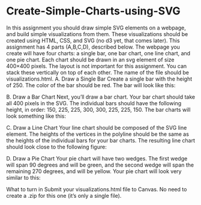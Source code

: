 # Create-Simple-Charts-using-SVG

In this assignment you should draw simple SVG elements on a webpage, and build simple visualizations from them. These visualizations should be created using HTML, CSS, and SVG (no d3 yet, that comes later). This assignment has 4 parts (A,B,C,D), described below.
The webpage you create will have four charts: a single bar, one bar chart, one line chart, and one pie chart. Each chart should be drawn in an svg element of size 400×400 pixels. The layout is not important for this assignment. You can stack these vertically on top of each other. The name of the file should be visualizations.html.
A. Draw a Single Bar
Create a single bar with the height of 250. The color of the bar should be red. The bar will look like this:


B. Draw a Bar Chart
Next, you’ll draw a bar chart. Your bar chart should take all 400 pixels in the SVG. The individual bars should have the following height, in order: 150, 225, 225, 300, 300, 225, 225, 150. The bar charts will look something like this:

C. Draw a Line Chart
Your line chart should be composed of the SVG line element. The heights of the vertices in the polyline should be the same as the heights of the individual bars for your bar charts. The resulting line chart should look close to the following figure:
 
D. Draw a Pie Chart
Your pie chart will have two wedges. The first wedge will span 90 degrees and will be green, and the second wedge will span the remaining 270 degrees, and will be yellow. Your pie chart will look very similar to this:
 
What to turn in
Submit your visualizations.html file to Canvas. No need to create a .zip for this one (it’s only a single file).

